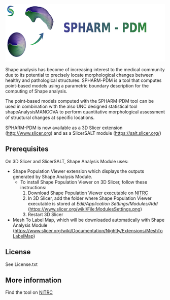 <img src="Modules/Scripted/ShapeAnalysisModule/Resources/Icons/ShapeAnalysisModule2.png" width="700" height="180">

Shape analysis has become of increasing interest to the medical community due to its potential to precisely locate morphological changes between healthy and pathological structures. SPHARM-PDM is a tool that computes point-based models using a parametric boundary description for the computing of Shape analysis.

The point-based models computed with the SPHARM-PDM tool can be used in combination with the also UNC designed statistical tool shapeAnalysisMANCOVA to perform quantitative morphological assessment of structural changes at speciﬁc locations.

SPHARM-PDM is now available as a 3D Slicer extension (http://www.slicer.org) and as a SlicerSALT module (https://salt.slicer.org/)

Prerequisites
-------------
On 3D Slicer and SlicerSALT, Shape Analysis Module uses: 
* Shape Population Viewer extension which displays the outputs generated by Shape Analysis Module. 
	- To install Shape Population Viewer on 3D Slicer, follow these instructions: 
		1. Download Shape Population Viewer executable on [NITRC](https://www.nitrc.org/projects/shapepopviewer/)
		2. In 3D Slicer, add the folder where Shape Population Viewer executable is stored at _Edit/Application Settings/Modules/Add_ (https://www.slicer.org/wiki/File:ModulesSettings.png)
		3. Restart 3D Slicer
* Mesh To Label Map, which will be downloaded automatically with Shape Analysis Module (https://www.slicer.org/wiki/Documentation/Nightly/Extensions/MeshToLabelMap)

License
-------------
See License.txt

More information
-------------
Find the tool on [NITRC](http://www.nitrc.org/projects/spharm-pdm/)

